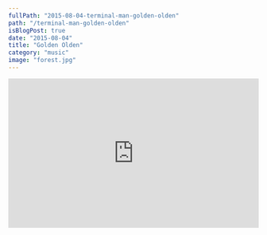```yaml
---
fullPath: "2015-08-04-terminal-man-golden-olden"
path: "/terminal-man-golden-olden"
isBlogPost: true
date: "2015-08-04"
title: "Golden Olden"
category: "music"
image: "forest.jpg"
---
```


<iframe width="100%" height="300" scrolling="no" frameborder="no" src="https://w.soundcloud.com/player/?url=https%3A//api.soundcloud.com/tracks/202166678&amp;color=%2300cc11&amp;auto_play=false&amp;hide_related=false&amp;show_comments=true&amp;show_user=true&amp;show_reposts=false&amp;visual=true"></iframe>
